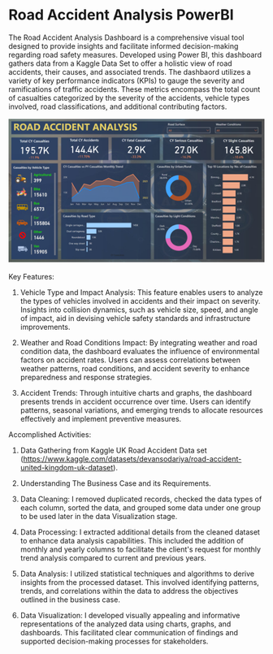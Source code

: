 # Road Accident Analysis PowerBI
The Road Accident Analysis Dashboard is a comprehensive visual tool designed to provide insights and facilitate informed decision-making regarding road safety measures. Developed using Power BI, this dashboard gathers data from a Kaggle Data Set to offer a holistic view of road accidents, their causes, and associated trends. The dashbaord utilizes a variety of key performance indicators (KPIs) to gauge the severity and ramifications of traffic accidents. These metrics encompass the total count of casualties categorized by the severity of the accidents, vehicle types involved, road classifications, and additional contributing factors.

![Image Description](Picture2.png)


Key Features:
1. Vehicle Type and Impact Analysis:
This feature enables users to analyze the types of vehicles involved in accidents and their impact on severity. Insights into collision dynamics, such as vehicle size, speed, and angle of impact, aid in       devising vehicle safety standards and infrastructure improvements.
   
2. Weather and Road Conditions Impact:
By integrating weather and road condition data, the dashboard evaluates the influence of environmental factors on accident rates. Users can assess correlations between weather patterns, road conditions, and      accident severity to enhance preparedness and response strategies.

3. Accident Trends:
Through intuitive charts and graphs, the dashboard presents trends in accident occurrence over time. Users can identify patterns, seasonal variations, and emerging trends to allocate resources effectively and implement preventive measures.

Accomplished Activities:
1. Data Gathering from Kaggle UK Road Accident Data set (https://www.kaggle.com/datasets/devansodariya/road-accident-united-kingdom-uk-dataset).
   
2. Understanding The Business Case and its Requirements.
   
3. Data Cleaning:
I removed duplicated records, checked the data types of each column, sorted the data, and grouped some data under one group to be used later in the data Visualization stage.
   
4. Data Processing:
I extracted additional details from the cleaned dataset to enhance data analysis capabilities. This included the addition of monthly and yearly columns to facilitate the client's request for monthly trend analysis compared to current and previous years. 

5. Data Analysis:
I utilized statistical techniques and algorithms to derive insights from the processed dataset. This involved identifying patterns, trends, and correlations within the data to address the objectives outlined in the business case.
   
6. Data Visualization:
I developed visually appealing and informative representations of the analyzed data using charts, graphs, and dashboards. This facilitated clear communication of findings and supported decision-making processes for stakeholders.
   
   
